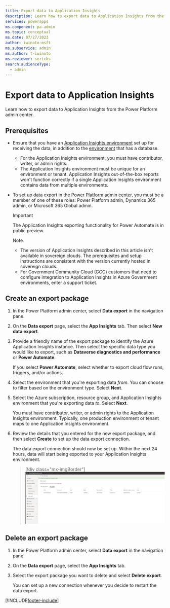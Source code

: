 ```yaml
---
title: Export data to Application Insights 
description: Learn how to export data to Application Insights from the Power Platform admin center.
services: powerapps
ms.component: pa-admin
ms.topic: conceptual
ms.date: 07/27/2023
author: iwinoto-msft
ms.subservice: admin
ms.author: t-iwinoto
ms.reviewer: sericks
search.audienceType: 
  - admin
---
```

# Export data to Application Insights 

Learn how to export data to Application Insights from the Power Platform admin center.

## Prerequisites

- Ensure that you have an [Application Insights environment](/azure/azure-monitor/app/create-workspace-resource) set up for receiving the data, in addition to the [environment](environments-overview.md) that has a database.
  
   - For the Application Insights environment, you must have contributor, writer, or admin rights.
   - The Application Insights environment must be unique for an environment or tenant. Application Insights out-of-the-box reports won't function correctly if a single Application Insights environment contains data from multiple environments.

- To set up data export in the [Power Platform admin center](https://admin.powerplatform.microsoft.com/), you must be a member of one of these roles: Power Platform admin, Dynamics 365 admin, or Microsoft 365 Global admin.

    > [!IMPORTANT] 
    > The Application Insights exporting functionality for Power Automate is in public preview.

    > [!NOTE]
    > - The version of Application Insights described in this article isn't available in sovereign clouds. The prerequisites and setup instructions are consistent with the version currently hosted in sovereign clouds.
    > - For Government Community Cloud (GCC) customers that need to configure integration to Application Insights in Azure Government environments, enter a support ticket.

## Create an export package

1. In the Power Platform admin center, select **Data export** in the navigation pane.

1. On the **Data export** page, select the **App Insights** tab. Then select **New data export**.

1. Provide a friendly name of the export package to identify the Azure Application Insights instance. Then select the specific data type you would like to export, such as **Dataverse diagnostics and performance** or **Power Automate**.
   
   If you select **Power Automate**, select whether to export cloud flow runs, triggers, and/or actions.
   
1. Select the environment that you're exporting data _from_. You can choose to filter based on the environment type. Select **Next**.

1. Select the Azure subscription, resource group, and Application Insights environment that you're exporting data _to_. Select **Next**.

    You must have contributor, writer, or admin rights to the Application Insights environment. Typically, one production environment or tenant maps to one Application Insights environment. 

1. Review the details that you entered for the new export package, and then select **Create** to set up the data export connection. 

   The data export connection should now be set up. Within the next 24 hours, data will start being exported to your Application Insights environment.

   > [!div class="mx-imgBorder"] 
   > ![Data export success.](media/Step5a_AppInsights.png "Data export success")

## Delete an export package

1. In the Power Platform admin center, select **Data export** in the navigation pane.

1. On the **Data export** page, select the **App Insights** tab. 

1. Select the export package you want to delete and select **Delete export**.

   You can set up a new connection whenever you decide to restart the data export.



[!INCLUDE[footer-include](../includes/footer-banner.md)]
